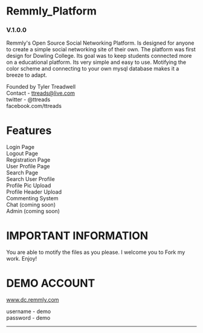 Remmly_Platform
===============

<h3>V.1.0.0</h3>

Remmly's Open Source Social Networking Platform. Is designed for anyone to create a simple social networking site of their own. The platform was first design for Dowling College. Its goal was to keep students connected more on a educational platform. Its very simple and easy to use. Motifying the color scheme and connecting to your own mysql database makes it a breeze to adapt. 

Founded by Tyler Treadwell <br>
Contact - ttreads@live.com <br>
twitter - @ttreads <br>
facebook.com/ttreads <br>


<h1>Features</h1>

Login Page <br>
Logout Page <br>
Registration Page <br>
User Profile Page <br>
Search Page <br>
Search User Profile <br>
Profile Pic Upload <br>
Profile Header Upload <br>
Commenting System <br>
Chat (coming soon) <br>
Admin (coming soon) <br>


<h1>IMPORTANT INFORMATION</h1>

You are able to motify the files as you please. I welcome you to Fork my work. Enjoy!


<h1>DEMO ACCOUNT</h1>

www.dc.remmly.com <br>

username - demo<br>
password - demo<br>

----------------------------------------------------------------
